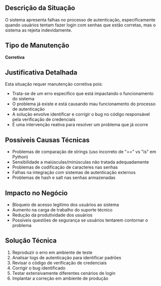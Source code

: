 
## Descrição da Situação
O sistema apresenta falhas no processo de autenticação, especificamente quando usuários tentam fazer login com senhas que estão corretas, mas o sistema as rejeita indevidamente.

## Tipo de Manutenção
**Corretiva**

## Justificativa Detalhada
Esta situação requer manutenção corretiva pois:
- Trata-se de um erro específico que está impactando o funcionamento do sistema
- O problema já existe e está causando mau funcionamento do processo de autenticação
- A solução envolve identificar e corrigir o bug no código responsável pela verificação de credenciais
- É uma intervenção reativa para resolver um problema que já ocorre

## Possíveis Causas Técnicas
- Problemas de comparação de strings (uso incorreto de "==" vs "is" em Python)
- Sensibilidade a maiúsculas/minúsculas não tratada adequadamente
- Problemas de codificação de caracteres nas senhas
- Falhas na integração com sistemas de autenticação externos
- Problemas de hash e salt nas senhas armazenadas

## Impacto no Negócio
- Bloqueio de acesso legítimo dos usuários ao sistema
- Aumento na carga de trabalho do suporte técnico
- Redução da produtividade dos usuários
- Possíveis questões de segurança se usuários tentarem contornar o problema

## Solução Técnica
1. Reproduzir o erro em ambiente de teste
2. Analisar logs de autenticação para identificar padrões
3. Revisar o código de verificação de credenciais
4. Corrigir o bug identificado
5. Testar extensivamente diferentes cenários de login
6. Implantar a correção em ambiente de produção